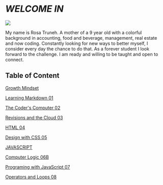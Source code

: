 # *WELCOME IN*


![](pictures/profile-1.jpg)

My name is Rosa Truneh. A mother of a 9 year old with a colorful background in accounting, food and beverage, management, real estate and now coding. Constantly looking for new ways to better myself, I consider every day the chance to do that. As a forever student I look forward to the challenge. I am ready and willing to be taught and open to connect. 

## Table of Content

[Growth Mindset](welcome.md)

[Learning Markdown 01](summary.md)

[The Coder's Computer 02](TextEditor.md)

[Revisions and the Cloud 03](revisions-cloud.md)

[HTML 04](Designing.md)

[Design with CSS 05](chapter11.md)

[JAVASCRIPT](Javascript.md)

[Computer Logic 06B](complogic.md)

[Programing with JavaScript 07](jslab7.md)

[Operators and Loops 08](operators.md)